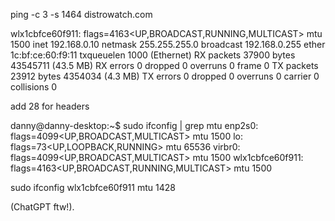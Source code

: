 ping -c 3 -s 1464 distrowatch.com

wlx1cbfce60f911: flags=4163<UP,BROADCAST,RUNNING,MULTICAST> mtu 1500
inet 192.168.0.10 netmask 255.255.255.0 broadcast 192.168.0.255
ether 1c:bf:ce:60:f9:11 txqueuelen 1000 (Ethernet)
RX packets 37900 bytes 43545711 (43.5 MB)
RX errors 0 dropped 0 overruns 0 frame 0
TX packets 23912 bytes 4354034 (4.3 MB)
TX errors 0 dropped 0 overruns 0 carrier 0 collisions 0

add 28 for headers

danny@danny-desktop:~$ sudo ifconfig | grep mtu
enp2s0: flags=4099<UP,BROADCAST,MULTICAST> mtu 1500
lo: flags=73<UP,LOOPBACK,RUNNING> mtu 65536
virbr0: flags=4099<UP,BROADCAST,MULTICAST> mtu 1500
wlx1cbfce60f911: flags=4163<UP,BROADCAST,RUNNING,MULTICAST> mtu 1500

sudo ifconfig wlx1cbfce60f911 mtu 1428

(ChatGPT ftw!).
